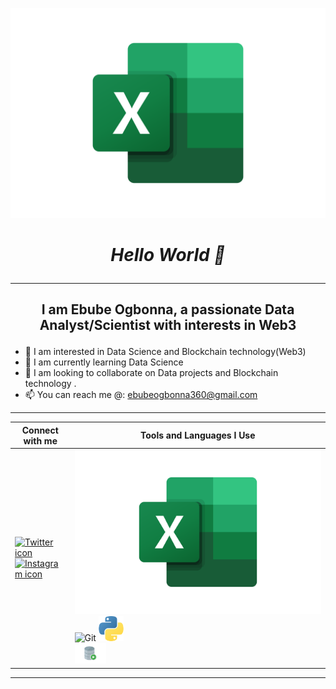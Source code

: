 ![Profile Header](https://github.com/EtodHF/EtodHF/blob/main/Excel-Logo.png)
#                                           <p align="center"> *Hello World 👋* </p>
---
##    <p align="center">I am Ebube Ogbonna, a passionate Data Analyst/Scientist with interests in Web3</p>
- 👀 I am interested in Data Science and Blockchain technology(Web3) 
- 🌱 I am currently learning Data Science
- 💞️ I am looking to collaborate on Data projects and Blockchain technology . 
- 📫 You can reach me @: ebubeogbonna360@gmail.com
---

| Connect with me                    | Tools and Languages I Use                       |
| ------------------------------------- | ----------------------------------------------- |
| <a href="https://www.twitter.com/Eto606" target="_blank">![Twitter icon](https://img.icons8.com/color/72/twitter--v1.png)</a> <br /><a href="https://www.instagram.com/eto_creates">![Instagram icon](https://img.icons8.com/color/72/instagram-new--v1.png)</a>| ![Excel icon](https://github.com/EtodHF/EtodHF/blob/main/Excel-Logo.png) ![Git](https://static.javatpoint.com/images/homeicon/git.png) <img src="https://github.com/EtodHF/EtodHF/blob/main/python.png" width="40px" alt="Python logo"></img> <br /> <img src="https://github.com/EtodHF/EtodHF/blob/main/SQL.png" width="50px" alt="SQL Logo"></img>|
---



<!---
EtodHF/EtodHF is a ✨ special ✨ repository because its `README.md` (this file) appears on your GitHub profile.
You can click the Preview link to take a look at your changes.
--->
